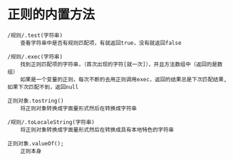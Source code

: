 # 正则的内置方法

    /规则/.test(字符串)
        查看字符串中是否有规则匹配项，有就返回true，没有就返回false
    
    /规则/.exec(字符串)
        找到正则匹配项的字符串，（首次出现的字符[就一次]），并且方法数组中（返回的是数组）
        如果是一个变量的正则，每次不断的去用正则调用exec，返回的结果总是下次匹配结果,如果下次匹配不到，返回null

    正则对象.tostring()
        将正则对象转换成字面量形式然后在转换成字符串

    /规则/.toLocaleString(字符串)
        将正则对象转换成字面量形式然后在转换成具有本地特色的字符串

    正则对象.valueOf();
        正则本身